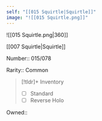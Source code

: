```yaml
---
self: "[[015 Squirtle|Squirtle]]"
image: "![[015 Squirtle.png]]"
---
```


![[015 Squirtle.png|360]]

[[007 Squirtle|Squirtle]]

Number:: 015/078

Rarity:: Common

> [!tldr]+ Inventory
> - [ ] Standard
> - [ ] Reverse Holo

Owned:: 

